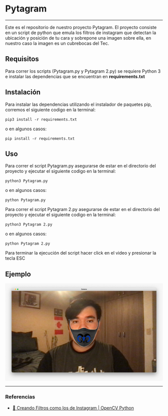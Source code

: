 # Pytagram

---

Este es el repositorio de nuestro proyecto Pytagram. El proyecto consiste en un script de python que emula los filtros de instagram que detectan la ubicación y posición de tu cara y sobrepone una imagen sobre ella, en nuestro caso la imagen es un cubrebocas del Tec.

## Requisitos 

Para correr los scripts (Pytagram.py y Pytagram 2.py) se requiere Python 3 e instalar las dependencias que se encuentran en **requirements.txt**

## Instalación

Para instalar las dependencias utilizando el instalador de paquetes pip, corremos el siguiente codigo en la terminal:

```shell
pip3 install -r requirements.txt
``` 

o en algunos casos:

```shell
pip install -r requirements.txt
```


## Uso

Para correr el script Pytagram.py asegurarse de estar en el directorio del proyecto y ejecutar el siguiente codigo en la terminal:

```shell
python3 Pytagram.py
```
o en algunos casos:

```shell
python Pytagram.py
```

Para correr el script Pytagram 2.py asegurarse de estar en el directorio del proyecto y ejecutar el siguiente codigo en la terminal:

```shell
python3 Pytagram 2.py
```
o en algunos casos:

```shell
python Pytagram 2.py
```

Para terminar la ejecución del script hacer click en el video y presionar la tecla ESC

## Ejemplo

![ejemplo](assets/ejemplo.jpg)

---

### Referencias

- [🤴 Creando Filtros como los de Instagram | OpenCV Python](https://github.com/GabySol/OmesTutorials2020/tree/master/19%20FILTRO_gorro_tiara_2021)
 

